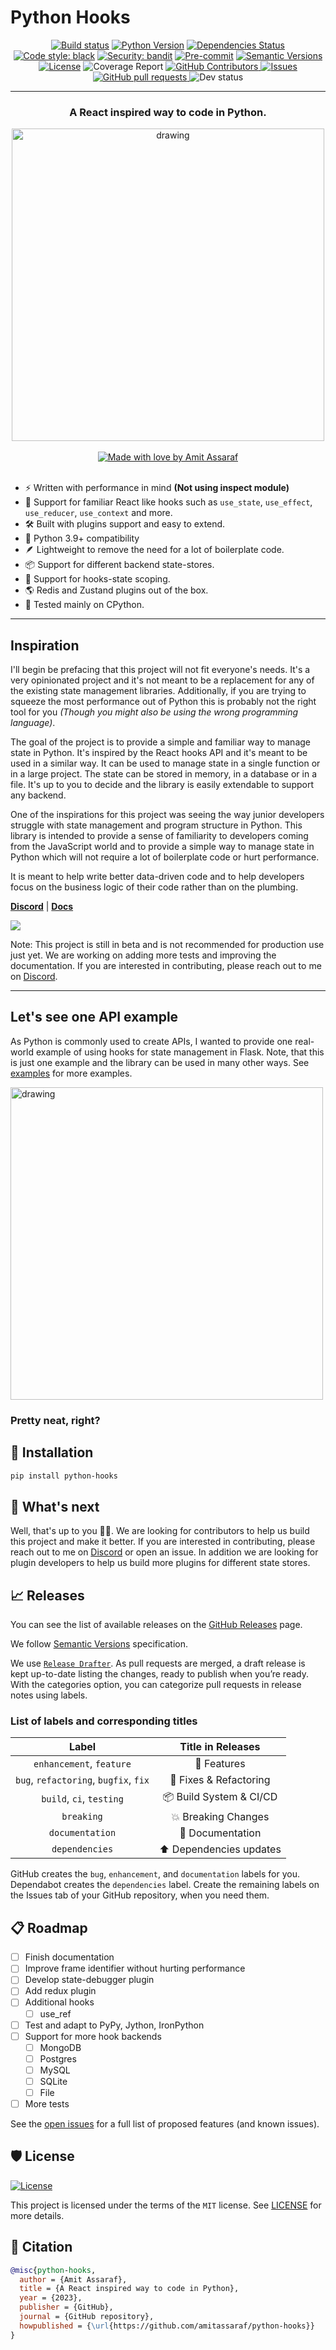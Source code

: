 # Python Hooks

<div align="center">

[![Build status](https://github.com/amitassaraf/python-hooks/workflows/build/badge.svg?branch=master&event=push)](https://github.com/amitassaraf/python-hooks/actions?query=workflow%3Abuild)
[![Python Version](https://img.shields.io/pypi/pyversions/python-hooks.svg)](https://pypi.org/project/python-hooks/)
[![Dependencies Status](https://img.shields.io/badge/dependencies-up%20to%20date-brightgreen.svg)](https://github.com/amitassaraf/python-hooks/pulls?utf8=%E2%9C%93&q=is%3Apr%20author%3Aapp%2Fdependabot)
[![Code style: black](https://img.shields.io/badge/code%20style-black-000000.svg)](https://github.com/psf/black)
[![Security: bandit](https://img.shields.io/badge/security-bandit-green.svg)](https://github.com/PyCQA/bandit)
[![Pre-commit](https://img.shields.io/badge/pre--commit-enabled-brightgreen?logo=pre-commit&logoColor=white)](https://github.com/amitassaraf/python-hooks/blob/master/.pre-commit-config.yaml)
[![Semantic Versions](https://img.shields.io/badge/%20%20%F0%9F%93%A6%F0%9F%9A%80-semantic--versions-e10079.svg)](https://github.com/amitassaraf/python-hooks/releases)
[![License](https://img.shields.io/github/license/amitassaraf/python-hooks)](https://github.com/amitassaraf/python-hooks/blob/master/LICENSE)
![Coverage Report](assets/images/coverage.svg)
<a href="https://github.com/amitassaraf/python-hooks/graphs/contributors">
  <img alt="GitHub Contributors" src="https://img.shields.io/github/contributors/amitassaraf/python-hooks" />
</a>
<a href="https://github.com/amitassaraf/python-hooks/issues">
  <img alt="Issues" src="https://img.shields.io/github/issues/amitassaraf/python-hooks?color=0088ff" />
</a>
<a href="https://github.com/amitassaraf/python-hooks/pulls">
  <img alt="GitHub pull requests" src="https://img.shields.io/github/issues-pr/amitassaraf/python-hooks?color=0088ff" />
</a>
<img alt="Dev status" src="https://img.shields.io/badge/project_is_in-beta-red" />

---


### A React inspired way to code in Python.
</div>

<div align="center">
<img src="docs/images/simple_code_example.png" alt="drawing" width="500"/>
<br/>
<br/>
<a href="https://github.com/amitassaraf/python-hooks">
  <img alt="Made with love by Amit Assaraf" src="https://img.shields.io/badge/made_with_❤️_by-amitassaraf-red?color=ff1744" />
</a>
</div>
<br/>

* ⚡️ Written with performance in mind __(Not using inspect module)__
* 🐍 Support for familiar React like hooks such as `use_state`, `use_effect`, `use_reducer`, `use_context` and more.
* 🛠️ Built with plugins support and easy to extend.
* 🤝 Python 3.9+ compatibility
* 🪶 Lightweight to remove the need for a lot of boilerplate code.
* 📦 Support for different backend state-stores.
* 🔧 Support for hooks-state scoping.
* 🌎 Redis and Zustand plugins out of the box. 
* 🔌 Tested mainly on CPython.

---

## Inspiration

I'll begin be prefacing that this project will not fit everyone's needs. It's a very opinionated project and it's not meant to be a replacement for any of the existing state management libraries.
Additionally, if you are trying to squeeze the most performance out of Python this is probably not the right tool for you _(Though you might also be using the wrong programming language)_.

The goal of the project is to provide a simple and familiar way to manage state in Python. It's inspired by the React hooks API and it's meant to be used in a similar way. It can be used to manage 
state in a single function or in a large project. The state can be stored in memory, in a database or in a file. It's up to you to decide and the library is easily extendable to support any backend.

One of the inspirations for this project was seeing the way junior developers struggle with state management and program structure in Python. This library is intended to provide a sense of familiarity
to developers coming from the JavaScript world and to provide a simple way to manage state in Python which will not require a lot of boilerplate code or hurt performance.

It is meant to help write better data-driven code and to help developers focus on the business logic of their code rather than on the plumbing.


[**Discord**](https://discord.gg/mayParnv) | [**Docs**](https://beta.ruff.rs/docs/) 

<img src="https://img.shields.io/badge/⚠️ Not_recommended_for_production_use_just_yet-ff9966" />

Note: This project is still in beta and is not recommended for production use just yet. We are working on adding more tests and improving the documentation. If you are interested in contributing, please reach out to me on [Discord](https://discord.gg/mayParnv).

---

## Let's see one API example

As Python is commonly used to create APIs, I wanted to provide one real-world example of using hooks for state management in Flask. Note, that this is just one example and the library can be used in many other ways. See [examples](https://github.com/amitassaraf/python-hooks/tree/master/examples)
 for more examples.

<img src="docs/images/flask_example.png" alt="drawing" width="500"/>

### Pretty neat, right?


## 🚀 Installation

```bash
pip install python-hooks
```

## 🎯 What's next

Well, that's up to you 💪🏻. We are looking for contributors to help us build this project and make it better. If you are interested in contributing, please reach out to me on [Discord](https://discord.gg/mayParnv) or open an issue. 
In addition we are looking for plugin developers to help us build more plugins for different state stores.

## 📈 Releases

You can see the list of available releases on the [GitHub Releases](https://github.com/amitassaraf/python-hooks/releases) page.

We follow [Semantic Versions](https://semver.org/) specification.

We use [`Release Drafter`](https://github.com/marketplace/actions/release-drafter). As pull requests are merged, a draft release is kept up-to-date listing the changes, ready to publish when you’re ready. With the categories option, you can categorize pull requests in release notes using labels.

### List of labels and corresponding titles

|               **Label**               |  **Title in Releases**  |
| :-----------------------------------: | :---------------------: |
|       `enhancement`, `feature`        |       🚀 Features       |
| `bug`, `refactoring`, `bugfix`, `fix` | 🔧 Fixes & Refactoring  |
|       `build`, `ci`, `testing`        | 📦 Build System & CI/CD |
|              `breaking`               |   💥 Breaking Changes   |
|            `documentation`            |    📝 Documentation     |
|            `dependencies`             | ⬆️ Dependencies updates |


GitHub creates the `bug`, `enhancement`, and `documentation` labels for you. Dependabot creates the `dependencies` label. Create the remaining labels on the Issues tab of your GitHub repository, when you need them.


## 📋 Roadmap

- [ ] Finish documentation
- [ ] Improve frame identifier without hurting performance
- [ ] Develop state-debugger plugin
- [ ] Add redux plugin
- [ ] Additional hooks
    - [ ] use_ref 
- [ ] Test and adapt to PyPy, Jython, IronPython
- [ ] Support for more hook backends
    - [ ] MongoDB
    - [ ] Postgres
    - [ ] MySQL
    - [ ] SQLite
    - [ ] File
- [ ] More tests

See the [open issues](https://github.com/amitassaraf/python-hooks/issues) for a full list of proposed features (and known issues).

## 🛡 License

[![License](https://img.shields.io/github/license/amitassaraf/python-hooks)](https://github.com/amitassaraf/python-hooks/blob/master/LICENSE)

This project is licensed under the terms of the `MIT` license. See [LICENSE](https://github.com/amitassaraf/python-hooks/blob/master/LICENSE) for more details.

## 📃 Citation

```bibtex
@misc{python-hooks,
  author = {Amit Assaraf},
  title = {A React inspired way to code in Python},
  year = {2023},
  publisher = {GitHub},
  journal = {GitHub repository},
  howpublished = {\url{https://github.com/amitassaraf/python-hooks}}
}
```
